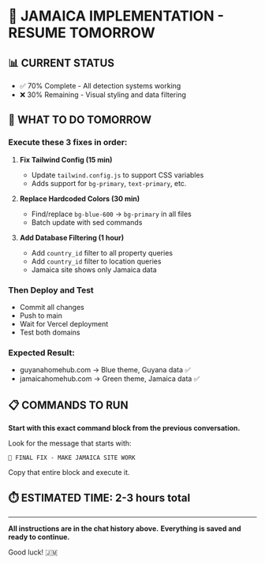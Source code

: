 # 🚀 JAMAICA IMPLEMENTATION - RESUME TOMORROW

## 📊 CURRENT STATUS
- ✅ 70% Complete - All detection systems working
- ❌ 30% Remaining - Visual styling and data filtering

## 🎯 WHAT TO DO TOMORROW

### **Execute these 3 fixes in order:**

1. **Fix Tailwind Config (15 min)**
   - Update `tailwind.config.js` to support CSS variables
   - Adds support for `bg-primary`, `text-primary`, etc.

2. **Replace Hardcoded Colors (30 min)**
   - Find/replace `bg-blue-600` → `bg-primary` in all files
   - Batch update with sed commands

3. **Add Database Filtering (1 hour)**
   - Add `country_id` filter to all property queries
   - Add `country_id` filter to location queries
   - Jamaica site shows only Jamaica data

### **Then Deploy and Test**
- Commit all changes
- Push to main
- Wait for Vercel deployment
- Test both domains

### **Expected Result:**
- guyanahomehub.com → Blue theme, Guyana data ✅
- jamaicahomehub.com → Green theme, Jamaica data ✅

## 📋 COMMANDS TO RUN

**Start with this exact command block from the previous conversation.**

Look for the message that starts with:
```
🎯 FINAL FIX - MAKE JAMAICA SITE WORK
```

Copy that entire block and execute it.

## ⏱️ ESTIMATED TIME: 2-3 hours total

---

**All instructions are in the chat history above.**
**Everything is saved and ready to continue.**

Good luck! 🇯🇲